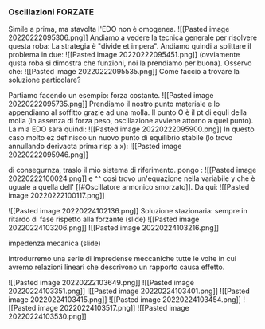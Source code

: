 ### Oscillazioni FORZATE
Simile a prima, ma stavolta l'EDO non è omogenea.
![[Pasted image 20220222095306.png]]
Andiamo a vedere la tecnica generale per risolvere questa roba:
La strategia è "divide et impera". Andiamo quindi a splittare il problema in due:
![[Pasted image 20220222095451.png]]
(ovviamente qusta roba si dimostra che funzioni, noi la prendiamo per buona).
Osservo che:
![[Pasted image 20220222095535.png]]
Come faccio a trovare la soluzione particolare?

Partiamo facendo un esempio: forza costante.
![[Pasted image 20220222095735.png]]
Prendiamo il nostro punto materiale e lo appendiamo al soffitto grazie ad una molla.
Il punto O è il pt di equli della molla (in assenza di forza peso, oscillazione avviene attorno a quel punto).
La mia EDO sarà quindi:
![[Pasted image 20220222095900.png]]
In questo caso molto ez definisco un nuovo punto di equilibrio stabile (lo trovo annullando derivacta prima risp a x):
![[Pasted image 20220222095946.png]]

di consegurnza, traslo il mio sistema di riferimento. pongo :
![[Pasted image 20220222100024.png]]
e ^^ così trovo un'equazione nella variabile y che è uguale a quella dell' [[#Oscillatore armonico smorzato]].  Da qui:
![[Pasted image 20220222100117.png]]

![[Pasted image 20220224102136.png]]
Soluzione stazionaria: sempre in ritardo di fase rispetto alla forzante (slide)
![[Pasted image 20220224103206.png]]
![[Pasted image 20220224103216.png]]

impedenza mecanica (slide)

Introdurremo una serie di impredense meccaniche tutte le volte in cui avremo relazioni lineari che descrivono un rapporto causa effetto.

![[Pasted image 20220222103649.png]]
![[Pasted image 20220224103351.png]]
![[Pasted image 20220224103401.png]]
![[Pasted image 20220224103415.png]]
![[Pasted image 20220224103454.png]]
![[Pasted image 20220224103517.png]]
![[Pasted image 20220224103530.png]]